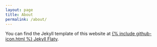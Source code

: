```yaml
---
layout: page
title: About
permalink: /about/
---
```


You can find the Jekyll template of this website at
<a href="https://github.com/yeyan/jekyll-flatly">{% include github-icon.html %} Jekyll Flaty</a>.
